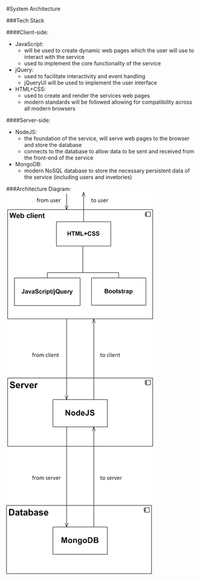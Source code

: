 #System Architecture

###Tech Stack

####Client-side:
* JavaScript:
    * will be used to create dynamic web pages which the user will use to interact with the service
    * used to implement the core functionality of the service
* jQuery:
    * used to facilitate interactivity and event handling
    * jQueryUI will be used to implement the user interface
* HTML+CSS:
    * used to create and render the services web pages
    * modern standards will be followed allowing for compatibility across all modern browsers

####Server-side:
* NodeJS:
    * the foundation of the service, will serve web pages to the browser and store the database
    * connects to the database to allow data to be sent and received from the front-end of the service
* MongoDB:
    * modern NoSQL database to store the necessary persistent data of the service (including users and invetories)

###Architecture Diagram:
![Architecture Diagram](img/arch_diag.png "Architecture Diagram")

